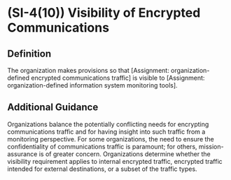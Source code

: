 
# (SI-4(10)) Visibility of Encrypted Communications

## Definition

The organization makes provisions so that [Assignment: organization-defined encrypted communications traffic] is visible to [Assignment: organization-defined information system monitoring tools].

## Additional Guidance

Organizations balance the potentially conflicting needs for encrypting communications traffic and for having insight into such traffic from a monitoring perspective. For some organizations, the need to ensure the confidentiality of communications traffic is paramount; for others, mission-assurance is of greater concern. Organizations determine whether the visibility requirement applies to internal encrypted traffic, encrypted traffic intended for external destinations, or a subset of the traffic types.
